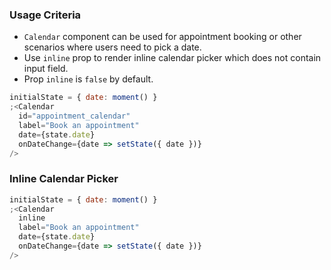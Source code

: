 ### Usage Criteria

- `Calendar` component can be used for appointment booking or other scenarios where users need to pick a date.
- Use `inline` prop to render inline calendar picker which does not contain input field.
- Prop `inline` is `false` by default.

```jsx
initialState = { date: moment() }
;<Calendar
  id="appointment_calendar"
  label="Book an appointment"
  date={state.date}
  onDateChange={date => setState({ date })}
/>
```

### Inline Calendar Picker

```jsx
initialState = { date: moment() }
;<Calendar
  inline
  label="Book an appointment"
  date={state.date}
  onDateChange={date => setState({ date })}
/>
```
